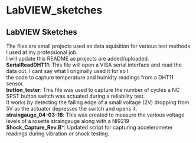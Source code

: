 # LabVIEW_sketches
## LabVIEW Sketches<br/>
The files are small projects used as data aquisition for various test methods I used at my professional job.<br/>
I will update this README as projects are added/uploaded. <br/>
**SerialReadDHT11**: This file will open a VISA serial interface and read the data out. I cant say what I originally used it for so I <br/>
the code to capture temperature and humidty readings from a DHT11 sensor. <br/>
**button_tester**: This file was used to capture the number of cycles a NC SPST button switch was actuated during a reliability test.<br/>
It works by detecting the falling edge of a small voltage (2V) dropping from 5V as the actuator depresses the switch and opens it.<br/>
**straingauge_04-03-18**: This was created to measure the various voltage levels of a rosette straingauge along with a NI9219 <br/> 
**Shock_Capture_Rev.B***: Updated script for capturing accelerometer readings during vibration or shock testing.<br/>
